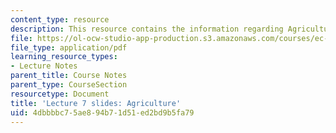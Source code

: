```yaml
---
content_type: resource
description: This resource contains the information regarding Agriculture.
file: https://ol-ocw-studio-app-production.s3.amazonaws.com/courses/ec-701j-d-lab-i-development-fall-2009/4dbbbbc75ae894b71d51ed2bd9b5fa79_MITEC_701JF09_lec07.pdf
file_type: application/pdf
learning_resource_types:
- Lecture Notes
parent_title: Course Notes
parent_type: CourseSection
resourcetype: Document
title: 'Lecture 7 slides: Agriculture'
uid: 4dbbbbc7-5ae8-94b7-1d51-ed2bd9b5fa79
---
```


